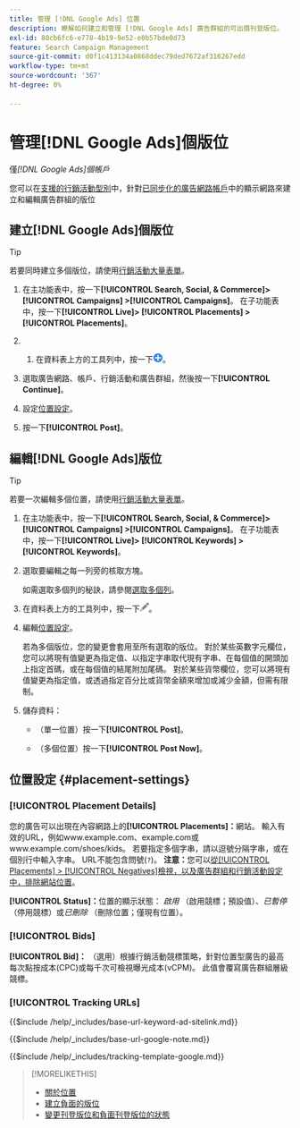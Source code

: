 ```yaml
---
title: 管理 [!DNL Google Ads] 位置
description: 瞭解如何建立和管理 [!DNL Google Ads] 廣告群組的可出價刊登版位。
exl-id: 80cb6fc6-e778-4b19-9e52-e0b57bde0d73
feature: Search Campaign Management
source-git-commit: d0f1c413134a0868ddec79ded7672af316267edd
workflow-type: tm+mt
source-wordcount: '367'
ht-degree: 0%

---
```


# 管理[!DNL Google Ads]個版位

僅&#x200B;*[!DNL Google Ads]個帳戶*

您可以在[支援的行銷活動型別](/help/search-social-commerce/introduction/supported-inventory.md)中，針對[已同步化的廣告網路帳戶](/help/search-social-commerce/campaign-management/accounts/ad-network-account-about.md)中的顯示網路來建立和編輯廣告群組的版位

## 建立[!DNL Google Ads]個版位

>[!TIP]
>
>若要同時建立多個版位，請使用[行銷活動大量表單](/help/search-social-commerce/campaign-management/bulksheets/bulksheet-about.md)。

1. 在主功能表中，按一下&#x200B;**[!UICONTROL Search, Social, & Commerce]> [!UICONTROL Campaigns] >[!UICONTROL Campaigns]**。 在子功能表中，按一下&#x200B;**[!UICONTROL Live]> [!UICONTROL Placements] >[!UICONTROL Placements]**。

1. &#x200B;
   1. 在資料表上方的工具列中，按一下![建立](/help/search-social-commerce/assets/add.png "建立")。

1. 選取廣告網路、帳戶、行銷活動和廣告群組，然後按一下&#x200B;**[!UICONTROL Continue]**。

1. 設定[位置設定](#placement-settings)。

1. 按一下&#x200B;**[!UICONTROL Post]**。

## 編輯[!DNL Google Ads]版位

>[!TIP]
>
>若要一次編輯多個位置，請使用[行銷活動大量表單](/help/search-social-commerce/campaign-management/bulksheets/bulksheet-about.md)。

1. 在主功能表中，按一下&#x200B;**[!UICONTROL Search, Social, & Commerce]> [!UICONTROL Campaigns] >[!UICONTROL Campaigns]**。 在子功能表中，按一下&#x200B;**[!UICONTROL Live]> [!UICONTROL Keywords] >[!UICONTROL Keywords]**。

1. 選取要編輯之每一列旁的核取方塊。

   如需選取多個列的秘訣，請參閱[選取多個列](/help/search-social-commerce/common-tasks/navigation-editing-selection/multiple-rows-select.md)。

1. 在資料表上方的工具列中，按一下![編輯](/help/search-social-commerce/assets/edit.png "編輯")。

1. 編輯[位置設定](#placement-settings)。

   若為多個版位，您的變更會套用至所有選取的版位。 對於某些英數字元欄位，您可以將現有值變更為指定值、以指定字串取代現有字串、在每個值的開頭加上指定首碼，或在每個值的結尾附加尾碼。 對於某些貨幣欄位，您可以將現有值變更為指定值，或透過指定百分比或貨幣金額來增加或減少金額，但需有限制。

1. 儲存資料：

   * （單一位置）按一下&#x200B;**[!UICONTROL Post]**。

   * （多個位置）按一下&#x200B;**[!UICONTROL Post Now]**。

## 位置設定 {#placement-settings}

### [!UICONTROL Placement Details]

您的廣告可以出現在內容網路上的&#x200B;**[!UICONTROL Placements]：**&#x200B;網站。 輸入有效的URL，例如www.example.com、example.com或www.example.com/shoes/kids。 若要指定多個字串，請以逗號分隔字串，或在個別行中輸入字串。 URL不能包含問號(`?`)。 **注意：**&#x200B;您可以[從[!UICONTROL Placements] > [!UICONTROL Negatives]檢視，以及廣告群組和行銷活動設定中，排除網站位置](placement-negative-create.md)。

**[!UICONTROL Status]：**&#x200B;位置的顯示狀態： *啟用* （啟用競標；預設值）、*已暫停* （停用競標）或&#x200B;*已刪除* （刪除位置；僅現有位置）。

### [!UICONTROL Bids]

**[!UICONTROL Bid]：** （選用）根據行銷活動競標策略，針對位置型廣告的最高每次點按成本(CPC)或每千次可檢視曝光成本(vCPM)。 此值會覆寫廣告群組層級競標。

<!-- If the placement is in a standard optimized portfolio, then the specified bid is applied for one day. Afterward, the optimization capability places bids according to its own calculations. -->

### [!UICONTROL Tracking URLs]

<!-- **[!UICONTROL Base URL]:** -->

{{$include /help/_includes/base-url-keyword-ad-sitelink.md}}

<!-- note -->

{{$include /help/_includes/base-url-google-note.md}}

<!-- **[!UICONTROL Tracking Template]:** -->

{{$include /help/_includes/tracking-template-google.md}}

>[!MORELIKETHIS]
>
>* [關於位置](placement-about.md)
>* [建立負面的版位](placement-negative-create.md)
>* [變更刊登版位和負面刊登版位的狀態](placement-status-edit.md)
